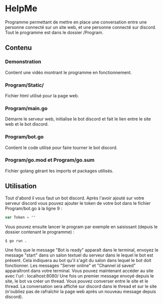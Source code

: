 # HelpMe

Programme permettant de mettre en place une conversation entre une personne connecté sur un site web, et une personne connecté sur discord. Tout le programme est dans le dossier /Program.

## Contenu

### Demonstration

Contient une vidéo montrant le programme en fonctionnement.

### Program/Static/

Fichier html utilisé pour la page web.

### Program/main.go

Démarre le serveur web, initialise le bot discord et fait le lien entre le site web et le bot discord.

### Program/bot.go

Contient le code utilisé pour faire tourner le bot discord.

### Program/go.mod et Program/go.sum

Fichier golang gérant les imports et packages utilisés.

## Utilisation

Tout d'abord il vous faut un bot discord. Après l'avoir ajouté sur votre serveur discord vous pouvez ajouter le token de votre bot dans le fichier Program/bot.go à la ligne 9 :
```go
var Token = ""
```
Vous pouvez ensuite lancer le program par exemple en saisissant (depuis le dossier contenant le programme) :
```sh
$ go run .
```
Une fois que le message "Bot is ready" apparaît dans le terminal, envoyez le message "start" dans un salon textuel du serveur dans le lequel le bot est présent. Cela indiquera au bot qu'il s'agit du salon dans lequel le bot doit fonctionner. Les messages "Server online" et "Channel id saved" apparaîtront dans votre terminal. Vous pouvez maintenant accéder au site avec l'url : localhost:8080/
Une fois un premier message envoyé depuis le site, le bot va créer un thread. Vous pouvez converser entre le site et le thread. La conversation sera affiché sur discord dans le thread et sur le site (n'oubliez pas de rafraîchir la page web après un nouveau message depuis discord).
